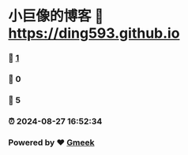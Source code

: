 # 小巨像的博客 :link: https://ding593.github.io 
### :page_facing_up: [1](https://ding593.github.io/tag.html) 
### :speech_balloon: 0 
### :hibiscus: 5 
### :alarm_clock: 2024-08-27 16:52:34 
### Powered by :heart: [Gmeek](https://github.com/Meekdai/Gmeek)
